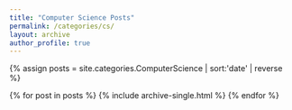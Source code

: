 ```yaml
---
title: "Computer Science Posts"
permalink: /categories/cs/
layout: archive
author_profile: true
---
```


{% assign posts = site.categories.ComputerScience | sort:'date' | reverse %}

{% for post in posts %}
    {% include archive-single.html %}
{% endfor %}